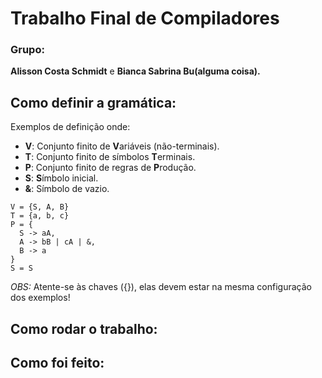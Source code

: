 # Trabalho Final de Compiladores

### Grupo:
**Alisson Costa Schmidt** e **Bianca Sabrina Bu(alguma coisa).**

## Como definir a gramática:
Exemplos de definição onde:
* **V**: Conjunto finito de **V**ariáveis (não-terminais).
* **T**: Conjunto finito de símbolos **T**erminais.
* **P**: Conjunto finito de regras de **P**rodução.
* **S**: **S**ímbolo inicial.
* **&**: Símbolo de vazio.

```
V = {S, A, B}
T = {a, b, c}
P = {
  S -> aA,
  A -> bB | cA | &,
  B -> a
}
S = S
```
_OBS:_ Atente-se às chaves ({}), elas devem estar na mesma configuração dos exemplos!
## Como rodar o trabalho:
## Como foi feito: